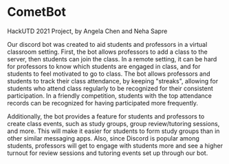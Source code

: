 # CometBot
HackUTD 2021 Project, by Angela Chen and Neha Sapre

Our discord bot was created to aid students and professors in a virtual classroom setting. First, the bot allows professors to add a class to the server, then students can join the class. In a remote setting, it can be hard for professors to know which students are engaged in class, and for students to feel motivated to go to class. The bot allows professors and students to track their class attendance, by keeping "streaks", allowing for students who attend class regularly to be recognized for their consistent participation. In a friendly competition, students with the top attendance records can be recognized for having participated more frequently. 

Additionally, the bot provides a feature for students and professors to create class events, such as study groups, group review/tutoring sessions, and more. This will make it easier for students to form study groups than in other similar messaging apps. Also, since Discord is popular among students, professors will get to engage with students more and see a higher turnout for review sessions and tutoring events set up through our bot.
